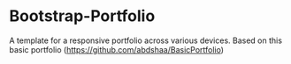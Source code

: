 # Bootstrap-Portfolio
A template for a responsive portfolio across various devices.
Based on this basic portfolio (https://github.com/abdshaa/BasicPortfolio)
